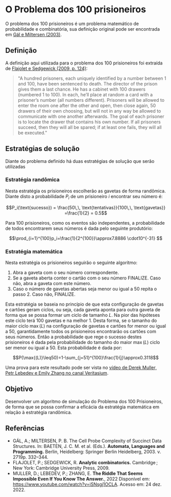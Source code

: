# O Problema dos 100 prisioneiros 

O problema dos 100 prisioneiros é um problema matemático de probabilidade e combinatória, sua definição original pode ser encontrada em [Gál e Miltersen (2003)](https://doi.org/10.1007/3-540-45061-0_28).

## Definição

A definição aqui utilizada para o problema dos 100 prisioneiros foi extraída de [Flajolet e Sedgewick (2009, p. 124)](http://algo.inria.fr/flajolet/Publications/book.pdf):

> "A hundred prisoners, each uniquely identified by a number between 1 and 100, have been sentenced to death. The director of the prison gives them a last chance. He has a cabinet with 100 drawers (numbered 1 to 100). In each, he’ll place at random a card with a prisoner’s number (all numbers different). Prisoners will be allowed to enter the room one after the other and open, then close again, 50 drawers of their own choosing, but will not in any way be allowed to communicate with one another afterwards. The goal of each prisoner is to locate the drawer that contains his own number. If all prisoners succeed, then they will all be spared; if at least one fails, they will all be executed."

## Estratégias de solução

Diante do problema definido há duas estratégias de solução que serão utilizadas

### Estratégia randômica

Nesta estratégia os prisioneiros escolherão as gavetas de forma randômica. Diante disto a probabilidade $P_i$ de um prisioneiro $i$ encontrar seu número é:

$$P_i(\text{sucesso}) = \frac{50\,\, \text{tentativas}}{100\,\, \text{gavetas}} =\frac{1}{2} = 0.5$$

Para 100 prisioneiros, como os eventos são independentes, a probabilidade de todos encontrarem seus números é dada pelo seguinte produtório:

$$\prod_{i=1}^{100}p_i=\frac{1}{2^{100}}\approx7.8886 \cdot10^{-31} $$

### Estratégia matemática

Nesta estratégia os prisioneiros seguirão o seguinte algoritmo:

1. Abra a gaveta com o seu número correspondente.
2. Se a gaveta aberta conter o cartão com o seu número FINALIZE. Caso não, abra a gaveta com este número.
3. Caso o número de gavetas abertas seja menor ou igual a 50 repita o passo 2. Caso não, FINALIZE.

Esta estratégia se baseia no princípio de que esta configuração de gavetas e cartões geram ciclos, ou seja, cada gaveta aponta para outra gaveta de forma que se possa formar um ciclo de tamanho $L$. Na pior das hipóteses este ciclo terá 100 gavetas e na melhor 1. Desta forma, se o tamanho do maior ciclo $\max{(L)}$ na configuração de gavetas e cartões for menor ou igual a 50, garantidamente todos os prisioneiros encontrarão os cartões com seus números. Então a probabilidade que rege o sucesso destes prisioneiros é dada pela probabilidade do tamanho do maior $\max{(L)}$ ciclo ser menor ou igual a 50. Esta probabilidade é dada por:

$$P(\max{(L)}\leq50)=1-\sum_{j=51}^{100}\frac{1}{j}\approx0.3118$$

Uma prova para este resultado pode ser vista no [vídeo de Derek Muller, Petr Lebedev e Emily  Zhang no canal Veritasium](https://www.youtube.com/watch?v=iSNsgj1OCLA).

## Objetivo

Desenvolver um algoritmo de simulação do Problema dos 100 Prisioneiros, de forma que se possa confirmar a eficácia da estratégia matemática em relação à estratégia randômica.


## Referências

- GÁL, A.; MILTERSEN, P. B. The Cell Probe Complexity of Succinct Data Structures. In: BAETEN, J. C. M. et al. (Eds.). **Automata, Languages and Programming.** Berlin, Heidelberg: Springer Berlin Heidelberg, 2003. v. 2719p. 332–344. 
- FLAJOLET, P.; SEDGEWICK, R. **Analytic combinatorics.** Cambridge ; New York: Cambridge University Press, 2009. 
- MULLER, D.; LEBEDEV, P.; ZHANG, E. **The Riddle That Seems Impossible Even If You Know The Answer.**, 2022 Disponível em: <https://www.youtube.com/watch?v=iSNsgj1OCLA>. Acesso em: 24 dez. 2022. 
